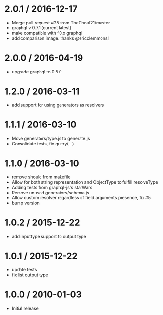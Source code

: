 
2.0.1 / 2016-12-17
==================

  * Merge pull request #25 from TheGhoul21/master
  * graphql v 0.7.1 (current latest)
  * make compatible with ^0.x graphql
  * add comparison image. thanks @ericclemmons!

2.0.0 / 2016-04-19
==================

  * upgrade graphql to 0.5.0

1.2.0 / 2016-03-11
==================

  * add support for using generators as resolvers

1.1.1 / 2016-03-10
==================

  * Move generators/type.js to generate.js
  * Consolidate tests, fix query(...)

1.1.0 / 2016-03-10
==================

  * remove should from makefile
  * Allow for both string representation and ObjectType to fulfill resolveType
  * Adding tests from graphql-js's starWars
  * Remove unused generators/schema.js
  * Allow custom resolver regardless of field.arguments presence, fix #5
  * bump version

1.0.2 / 2015-12-22
==================

  * add inputtype support to output type

1.0.1 / 2015-12-22
==================

  * update tests
  * fix list output type

1.0.0 / 2010-01-03
==================

  * Initial release
